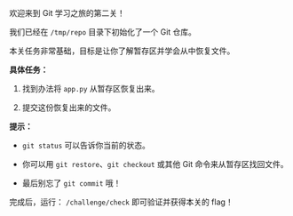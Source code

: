 欢迎来到 Git 学习之旅的第二关！

我们已经在 `/tmp/repo` 目录下初始化了一个 Git 仓库。

本关任务非常基础，目标是让你了解暂存区并学会从中恢复文件。

**具体任务：**

1. 找到办法将 `app.py` 从暂存区恢复出来。

2. 提交这份恢复出来的文件。

**提示：**

- `git status` 可以告诉你当前的状态。

- 你可以用 `git restore`、`git checkout` 或其他 Git 命令来从暂存区找回文件。

- 最后别忘了 `git commit` 哦！

完成后，运行： `/challenge/check` 即可验证并获得本关的 flag！
